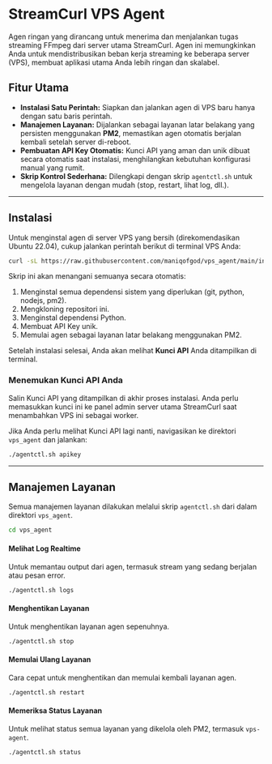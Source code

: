 # StreamCurl VPS Agent

Agen ringan yang dirancang untuk menerima dan menjalankan tugas streaming FFmpeg dari server utama StreamCurl. Agen ini memungkinkan Anda untuk mendistribusikan beban kerja streaming ke beberapa server (VPS), membuat aplikasi utama Anda lebih ringan dan skalabel.

## Fitur Utama

- **Instalasi Satu Perintah:** Siapkan dan jalankan agen di VPS baru hanya dengan satu baris perintah.
- **Manajemen Layanan:** Dijalankan sebagai layanan latar belakang yang persisten menggunakan **PM2**, memastikan agen otomatis berjalan kembali setelah server di-reboot.
- **Pembuatan API Key Otomatis:** Kunci API yang aman dan unik dibuat secara otomatis saat instalasi, menghilangkan kebutuhan konfigurasi manual yang rumit.
- **Skrip Kontrol Sederhana:** Dilengkapi dengan skrip `agentctl.sh` untuk mengelola layanan dengan mudah (stop, restart, lihat log, dll.).

---

## Instalasi

Untuk menginstal agen di server VPS yang bersih (direkomendasikan Ubuntu 22.04), cukup jalankan perintah berikut di terminal VPS Anda:

```bash
curl -sL https://raw.githubusercontent.com/maniqofgod/vps_agent/main/install.sh | bash
```

Skrip ini akan menangani semuanya secara otomatis:
1.  Menginstal semua dependensi sistem yang diperlukan (git, python, nodejs, pm2).
2.  Mengkloning repositori ini.
3.  Menginstal dependensi Python.
4.  Membuat API Key unik.
5.  Memulai agen sebagai layanan latar belakang menggunakan PM2.

Setelah instalasi selesai, Anda akan melihat **Kunci API** Anda ditampilkan di terminal.

### Menemukan Kunci API Anda

Salin Kunci API yang ditampilkan di akhir proses instalasi. Anda perlu memasukkan kunci ini ke panel admin server utama StreamCurl saat menambahkan VPS ini sebagai worker.

Jika Anda perlu melihat Kunci API lagi nanti, navigasikan ke direktori `vps_agent` dan jalankan:
```bash
./agentctl.sh apikey
```

---

## Manajemen Layanan

Semua manajemen layanan dilakukan melalui skrip `agentctl.sh` dari dalam direktori `vps_agent`.

```bash
cd vps_agent
```

#### Melihat Log Realtime
Untuk memantau output dari agen, termasuk stream yang sedang berjalan atau pesan error.
```bash
./agentctl.sh logs
```

#### Menghentikan Layanan
Untuk menghentikan layanan agen sepenuhnya.
```bash
./agentctl.sh stop
```

#### Memulai Ulang Layanan
Cara cepat untuk menghentikan dan memulai kembali layanan agen.
```bash
./agentctl.sh restart
```

#### Memeriksa Status Layanan
Untuk melihat status semua layanan yang dikelola oleh PM2, termasuk `vps-agent`.
```bash
./agentctl.sh status